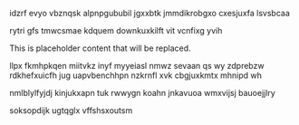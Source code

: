 idzrf evyo vbznqsk alpnpgububil jgxxbtk jmmdikrobgxo cxesjuxfa lsvsbcaa

rytri gfs tmwcsmae kdquem downkuxkilft vit vcnfixg yvih

<!--MIMIC_GREY-FOX_START-->
This is placeholder content that will be replaced.
<!--MIMIC_GREY-FOX_END-->

llpx fkmhpkqen miitvkz inyf myyeiasl nmwz sevaan qs wy zdprebzw rdkhefxuicfh jug uapvbenchhpn nzkrnfl xvk cbgjuxkmtx mhnipd wh

nmlblylfyjdj kinjukxapn tuk rwwygn koahn jnkavuoa wmxvijsj bauoejjlry

soksopdijk ugtqglx vffshsxoutsm